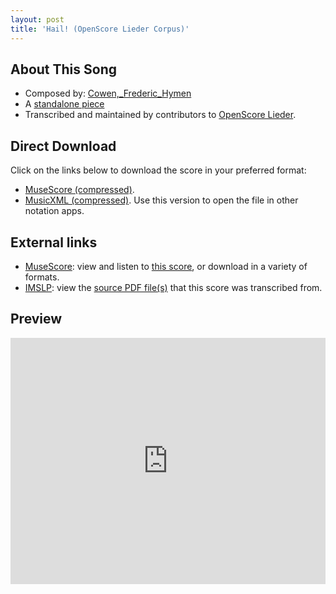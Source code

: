 ```yaml
---
layout: post
title: 'Hail! (OpenScore Lieder Corpus)'
---
```


## About This Song

- Composed by: [Cowen,_Frederic_Hymen](https://fourscoreandmore.org/openscore/lieder/Cowen,_Frederic_Hymen)
- A [standalone piece](https://fourscoreandmore.org/openscore/lieder/Cowen,_Frederic_Hymen/_)
- Transcribed and maintained by contributors to [OpenScore Lieder].

[OpenScore Lieder]: https://musescore.com/openscore-lieder-corpus

## Direct Download

Click on the links below to download the score in your preferred format:
- [MuseScore (compressed)](https://github.com/openscore/lieder/blob/main/scores/Cowen,_Frederic_Hymen/_/Hail!/lc6482928.mscz?raw=true).
- [MusicXML (compressed)](https://github.com/openscore/lieder/blob/main/scores/Cowen,_Frederic_Hymen/_/Hail!/lc6482928.mxl?raw=true). Use this version to open the file in other notation apps.

## External links

- [MuseScore]: view and listen to [this score][MuseScore], or download in a variety of formats.
- [IMSLP]: view the [source PDF file(s)][IMSLP] that this score was transcribed from.

[MuseScore]: https://musescore.com/score/6482928
[IMSLP]: https://imslp.org/wiki/Special:ReverseLookup/625663

## Preview

<iframe width="100%" height="394" src="https://musescore.com/openscore-lieder-corpus/scores/6482928/embed" frameborder="0" allowfullscreen allow="autoplay; fullscreen"></iframe>
